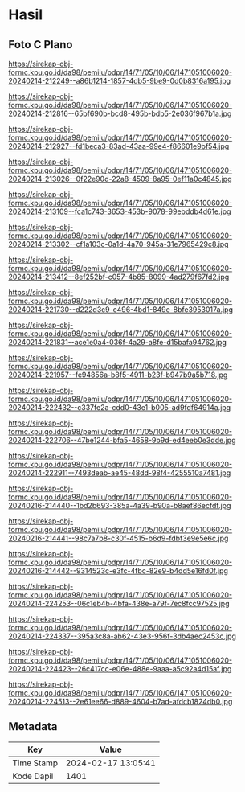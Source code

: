 # Hasil

## Foto C Plano

https://sirekap-obj-formc.kpu.go.id/da98/pemilu/pdpr/14/71/05/10/06/1471051006020-20240214-212249--a86b1214-1857-4db5-9be9-0d0b8316a195.jpg

https://sirekap-obj-formc.kpu.go.id/da98/pemilu/pdpr/14/71/05/10/06/1471051006020-20240214-212816--65bf690b-bcd8-495b-bdb5-2e036f967b1a.jpg

https://sirekap-obj-formc.kpu.go.id/da98/pemilu/pdpr/14/71/05/10/06/1471051006020-20240214-212927--fd1beca3-83ad-43aa-99e4-f86601e9bf54.jpg

https://sirekap-obj-formc.kpu.go.id/da98/pemilu/pdpr/14/71/05/10/06/1471051006020-20240214-213026--0f22e90d-22a8-4509-8a95-0ef11a0c4845.jpg

https://sirekap-obj-formc.kpu.go.id/da98/pemilu/pdpr/14/71/05/10/06/1471051006020-20240214-213109--fca1c743-3653-453b-9078-99ebddb4d61e.jpg

https://sirekap-obj-formc.kpu.go.id/da98/pemilu/pdpr/14/71/05/10/06/1471051006020-20240214-213302--cf1a103c-0a1d-4a70-945a-31e7965429c8.jpg

https://sirekap-obj-formc.kpu.go.id/da98/pemilu/pdpr/14/71/05/10/06/1471051006020-20240214-213412--8ef252bf-c057-4b85-8099-4ad279f67fd2.jpg

https://sirekap-obj-formc.kpu.go.id/da98/pemilu/pdpr/14/71/05/10/06/1471051006020-20240214-221730--d222d3c9-c496-4bd1-849e-8bfe3953017a.jpg

https://sirekap-obj-formc.kpu.go.id/da98/pemilu/pdpr/14/71/05/10/06/1471051006020-20240214-221831--ace1e0a4-036f-4a29-a8fe-d15bafa94762.jpg

https://sirekap-obj-formc.kpu.go.id/da98/pemilu/pdpr/14/71/05/10/06/1471051006020-20240214-221957--fe94856a-b8f5-4911-b23f-b947b9a5b718.jpg

https://sirekap-obj-formc.kpu.go.id/da98/pemilu/pdpr/14/71/05/10/06/1471051006020-20240214-222432--c337fe2a-cdd0-43e1-b005-ad9fdf64914a.jpg

https://sirekap-obj-formc.kpu.go.id/da98/pemilu/pdpr/14/71/05/10/06/1471051006020-20240214-222706--47be1244-bfa5-4658-9b9d-ed4eeb0e3dde.jpg

https://sirekap-obj-formc.kpu.go.id/da98/pemilu/pdpr/14/71/05/10/06/1471051006020-20240214-222911--7493deab-ae45-48dd-98f4-4255510a7481.jpg

https://sirekap-obj-formc.kpu.go.id/da98/pemilu/pdpr/14/71/05/10/06/1471051006020-20240216-214440--1bd2b693-385a-4a39-b90a-b8aef86ecfdf.jpg

https://sirekap-obj-formc.kpu.go.id/da98/pemilu/pdpr/14/71/05/10/06/1471051006020-20240216-214441--98c7a7b8-c30f-4515-b6d9-fdbf3e9e5e6c.jpg

https://sirekap-obj-formc.kpu.go.id/da98/pemilu/pdpr/14/71/05/10/06/1471051006020-20240216-214442--9314523c-e3fc-4fbc-82e9-b4dd5e16fd0f.jpg

https://sirekap-obj-formc.kpu.go.id/da98/pemilu/pdpr/14/71/05/10/06/1471051006020-20240214-224253--06c1eb4b-4bfa-438e-a79f-7ec8fcc97525.jpg

https://sirekap-obj-formc.kpu.go.id/da98/pemilu/pdpr/14/71/05/10/06/1471051006020-20240214-224337--395a3c8a-ab62-43e3-956f-3db4aec2453c.jpg

https://sirekap-obj-formc.kpu.go.id/da98/pemilu/pdpr/14/71/05/10/06/1471051006020-20240214-224423--26c417cc-e06e-488e-9aaa-a5c92a4d15af.jpg

https://sirekap-obj-formc.kpu.go.id/da98/pemilu/pdpr/14/71/05/10/06/1471051006020-20240214-224513--2e61ee66-d889-4604-b7ad-afdcb1824db0.jpg


## Metadata

| Key        | Value               |
| ---------- | ------------------- |
| Time Stamp | 2024-02-17 13:05:41 |
| Kode Dapil | 1401                |



